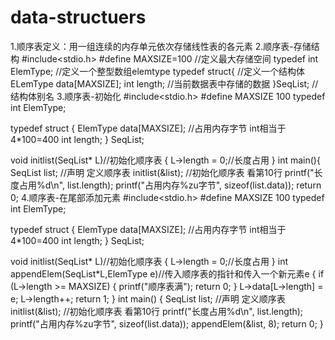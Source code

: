 # data-structuers
1.顺序表定义：用一组连续的内存单元依次存储线性表的各元素
2.顺序表-存储结构
#include<stdio.h>
#define MAXSIZE=100               //定义最大存储空间
typedef int ElemType;            //定义一个整型数组elemtype
typedef struct{                 //定义一个结构体
	ELemType data[MAXSIZE];
	int length;                     //当前数据表中存储的数据
}SeqList;                       //结构体别名
3.顺序表-初始化
#include<stdio.h>
#define MAXSIZE 100
typedef int ElemType;

typedef struct {
ElemType data[MAXSIZE]; //占用内存字节 int相当于4*100=400
	int length;
} SeqList;

void initlist(SeqList* L)//初始化顺序表
{
	L->length = 0;//长度占用
}
	int main(){
	SeqList list; //声明 定义顺序表
	initlist(&list); //初始化顺序表 看第10行
	printf("长度占用%d\n", list.length);
	printf("占用内存%zu字节", sizeof(list.data));
	return 0;
4.顺序表-在尾部添加元素
 #include<stdio.h>
#define MAXSIZE 100
typedef int ElemType;

typedef struct {
ElemType data[MAXSIZE]; //占用内存字节 int相当于4*100=400
	int length;
} SeqList;

void initlist(SeqList* L)//初始化顺序表
{
	L->length = 0;//长度占用
}
	int appendElem(SeqList*L,ElemType e)//传入顺序表的指针和传入一个新元素e
	{
		if (L->length >= MAXSIZE)
		{
			printf("顺序表满");
			return 0;
		}
	L->data[L->length] = e;
	L->length++;
	return 1;
	}
	int main()
	{
	SeqList list; //声明 定义顺序表
	initlist(&list); //初始化顺序表 看第10行
	printf("长度占用%d\n", list.length);
	printf("占用内存%zu字节", sizeof(list.data));
	appendElem(&list, 8);
	return 0;
}



